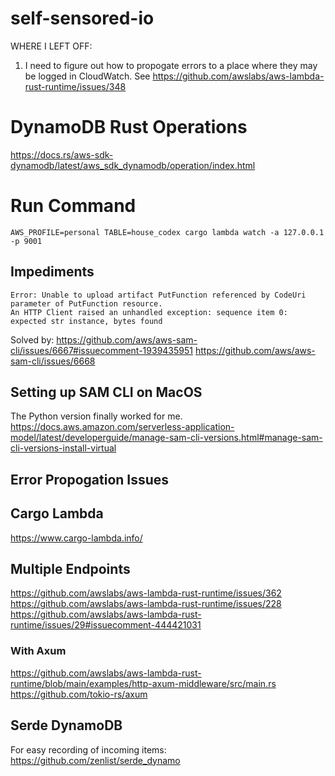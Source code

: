# self-sensored-io
WHERE I LEFT OFF:
1. I need to figure out how to propogate errors to a place where they may be logged in CloudWatch.  See https://github.com/awslabs/aws-lambda-rust-runtime/issues/348

# DynamoDB Rust Operations
https://docs.rs/aws-sdk-dynamodb/latest/aws_sdk_dynamodb/operation/index.html

# Run Command
```
AWS_PROFILE=personal TABLE=house_codex cargo lambda watch -a 127.0.0.1 -p 9001
```


## Impediments
```
Error: Unable to upload artifact PutFunction referenced by CodeUri parameter of PutFunction resource.
An HTTP Client raised an unhandled exception: sequence item 0: expected str instance, bytes found
```
Solved by:
https://github.com/aws/aws-sam-cli/issues/6667#issuecomment-1939435951
https://github.com/aws/aws-sam-cli/issues/6668

## Setting up SAM CLI on MacOS

The Python version finally worked for me.
https://docs.aws.amazon.com/serverless-application-model/latest/developerguide/manage-sam-cli-versions.html#manage-sam-cli-versions-install-virtual

## Error Propogation Issues


## Cargo Lambda
https://www.cargo-lambda.info/

## Multiple Endpoints
https://github.com/awslabs/aws-lambda-rust-runtime/issues/362
https://github.com/awslabs/aws-lambda-rust-runtime/issues/228
https://github.com/awslabs/aws-lambda-rust-runtime/issues/29#issuecomment-444421031

### With Axum
https://github.com/awslabs/aws-lambda-rust-runtime/blob/main/examples/http-axum-middleware/src/main.rs
https://github.com/tokio-rs/axum

## Serde DynamoDB
For easy recording of incoming items:
https://github.com/zenlist/serde_dynamo
